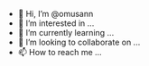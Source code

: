 - 👋 Hi, I’m @omusann
- 👀 I’m interested in ...
- 🌱 I’m currently learning ...
- 💞️ I’m looking to collaborate on ...
- 📫 How to reach me ...

<!---
omusann/omusann is a ✨ special ✨ repository because its `README.md` (this file) appears on your GitHub profile.
You can click the Preview link to take a look at your changes.
--->
